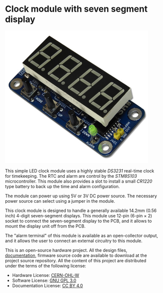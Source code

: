 # Clock module with seven segment display

![Front view of the clock module](https://raw.githubusercontent.com/srikit/ssd-clock-module/main/resources/images/ssd-clock-module-front-small.jpg)

This simple LED clock module uses a highly stable *DS3231* real-time clock for timekeeping. The RTC and alarm are control by the *STM8S103* microcontroller. This module also provides a slot to install a small *CR1220* type battery to back up the time and alarm configuration. 

The module can power up using 5V or 3V DC power source. The necessary power source can select using a jumper in the module.

This clock module is designed to handle a generally available 14.2mm (0.56 inch) 4-digit seven-segment displays. This module use 12-pin (6-pin × 2) socket to connect the seven-segment display to the PCB, and it allows to mount the display unit off from the PCB.

The "alarm terminal" of this module is available as an open-collector output, and it allows the user to connect an external circuitry to this module.

This is an open-source hardware project. All the design files, [documentation](https://github.com/srikit/ssd-clock-module/wiki), firmware source code are available to download at the project source repository. All the content of this project are distributed under the terms of the following license:

* Hardware License: [CERN-OHL-W](https://opensource.org/CERN-OHL-W)
* Software License: [GNU GPL 3.0](https://github.com/srikit/ssd-clock-module/blob/main/LICENSE)
* Documentation License: [CC BY 4.0](https://creativecommons.org/licenses/by/4.0)
